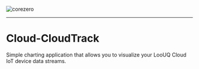 
![corezero](https://drive.google.com/uc?id=118pAlx0MFNZUSN_hTOjFabAlGa8wRKSy)

----

# Cloud-CloudTrack
 Simple charting application that allows you to visualize your LooUQ Cloud IoT device data streams.
